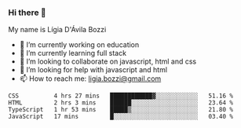 ### Hi there 👋

My name is Lígia D'Ávila Bozzi

- 🔭 I’m currently working on education
- 🌱 I’m currently learning full stack
- 👯 I’m looking to collaborate on javascript, html and css
- 🤔 I’m looking for help with javascript and html
- 📫 How to reach me: ligia.bozzi@gmail.com

<!--START_SECTION:waka-->
```text
CSS          4 hrs 27 mins   ████████████▓░░░░░░░░░░░░   51.16 % 
HTML         2 hrs 3 mins    ██████░░░░░░░░░░░░░░░░░░░   23.64 % 
TypeScript   1 hr 53 mins    █████▒░░░░░░░░░░░░░░░░░░░   21.80 % 
JavaScript   17 mins         █░░░░░░░░░░░░░░░░░░░░░░░░   03.40 % 
```
<!--END_SECTION:waka-->

<!--
**ligiadavilabozzi/ligiadavilabozzi** is a ✨ _special_ ✨ repository because its `README.md` (this file) appears on your GitHub profile.
-->


